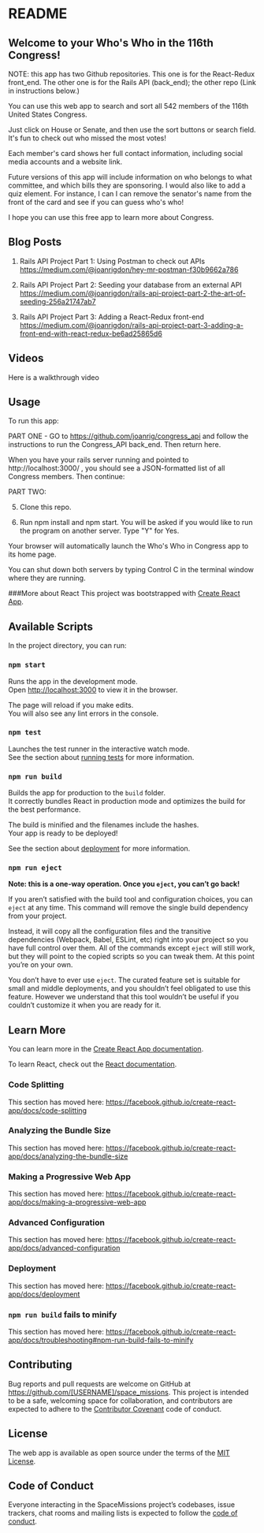 # README


## Welcome to your Who's Who in the 116th Congress!

NOTE: this app has two Github repositories. This one is for the React-Redux front_end. The other one is for the Rails API (back_end); the other repo (Link in instructions below.)

You can use this web app to search and sort all 542 members of the 116th United States Congress.

Just click on House or Senate, and then use the sort buttons or search field. It's fun to check out who missed the most votes!

Each member's card shows her full contact information, including social media accounts and a website link.

Future versions of this app will include information on who belongs to what committee, and which bills they are sponsoring. I would also like to add a quiz element. For instance, I can I can remove the senator's name from the front of the card and see if you can guess who's who!

I hope you can use this free app to learn more about Congress.



## Blog Posts
1. Rails API Project Part 1: Using Postman to check out APIs
https://medium.com/@joanrigdon/hey-mr-postman-f30b9662a786

2. Rails API Project Part 2: Seeding your database from an external API
https://medium.com/@joanrigdon/rails-api-project-part-2-the-art-of-seeding-256a21747ab7

3. Rails API Project Part 3: Adding a React-Redux front-end
https://medium.com/@joanrigdon/rails-api-project-part-3-adding-a-front-end-with-react-redux-be6ad25865d6



## Videos

Here is a walkthrough video



## Usage

To run this app:

PART ONE - GO to https://github.com/joanrig/congress_api
and follow the instructions to run the Congress_API back_end. Then return here.


When you have your rails server running and pointed to http://localhost:3000/ , you should see a JSON-formatted list of all Congress members. Then continue:

PART TWO:

5. Clone this repo.

6. Run npm install and npm start. You will be asked if you would like to run the program on another server. Type "Y" for Yes.

Your browser will automatically launch the Who's Who in Congress app to its home page.

You can shut down both servers by typing Control C in the terminal window where they are running.

###More about React
This project was bootstrapped with [Create React App](https://github.com/facebook/create-react-app).

## Available Scripts

In the project directory, you can run:

### `npm start`

Runs the app in the development mode.<br>
Open [http://localhost:3000](http://localhost:3000) to view it in the browser.

The page will reload if you make edits.<br>
You will also see any lint errors in the console.

### `npm test`

Launches the test runner in the interactive watch mode.<br>
See the section about [running tests](https://facebook.github.io/create-react-app/docs/running-tests) for more information.

### `npm run build`

Builds the app for production to the `build` folder.<br>
It correctly bundles React in production mode and optimizes the build for the best performance.

The build is minified and the filenames include the hashes.<br>
Your app is ready to be deployed!

See the section about [deployment](https://facebook.github.io/create-react-app/docs/deployment) for more information.

### `npm run eject`

**Note: this is a one-way operation. Once you `eject`, you can’t go back!**

If you aren’t satisfied with the build tool and configuration choices, you can `eject` at any time. This command will remove the single build dependency from your project.

Instead, it will copy all the configuration files and the transitive dependencies (Webpack, Babel, ESLint, etc) right into your project so you have full control over them. All of the commands except `eject` will still work, but they will point to the copied scripts so you can tweak them. At this point you’re on your own.

You don’t have to ever use `eject`. The curated feature set is suitable for small and middle deployments, and you shouldn’t feel obligated to use this feature. However we understand that this tool wouldn’t be useful if you couldn’t customize it when you are ready for it.

## Learn More

You can learn more in the [Create React App documentation](https://facebook.github.io/create-react-app/docs/getting-started).

To learn React, check out the [React documentation](https://reactjs.org/).

### Code Splitting

This section has moved here: https://facebook.github.io/create-react-app/docs/code-splitting

### Analyzing the Bundle Size

This section has moved here: https://facebook.github.io/create-react-app/docs/analyzing-the-bundle-size

### Making a Progressive Web App

This section has moved here: https://facebook.github.io/create-react-app/docs/making-a-progressive-web-app

### Advanced Configuration

This section has moved here: https://facebook.github.io/create-react-app/docs/advanced-configuration

### Deployment

This section has moved here: https://facebook.github.io/create-react-app/docs/deployment

### `npm run build` fails to minify

This section has moved here: https://facebook.github.io/create-react-app/docs/troubleshooting#npm-run-build-fails-to-minify



## Contributing

Bug reports and pull requests are welcome on GitHub at https://github.com/[USERNAME]/space_missions. This project is intended to be a safe, welcoming space for collaboration, and contributors are expected to adhere to the [Contributor Covenant](http://contributor-covenant.org) code of conduct.


## License

The web app is available as open source under the terms of the [MIT License](https://opensource.org/licenses/MIT).


## Code of Conduct

Everyone interacting in the SpaceMissions project’s codebases, issue trackers, chat rooms and mailing lists is expected to follow the [code of conduct](https://github.com/[USERNAME]/space_missions/blob/master/CODE_OF_CONDUCT.md).
